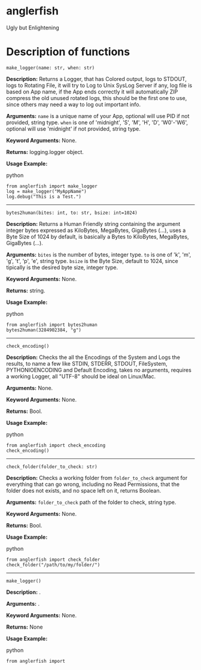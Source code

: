 # anglerfish
Ugly but Enlightening


# Description of functions

`make_logger(name: str, when: str)`

**Description:** Returns a Logger, that has Colored output, logs to STDOUT, logs to Rotating File,
it will try to Log to Unix SysLog Server if any, log file is based on App name,
if the App ends correctly it will automatically ZIP compress the old unused rotated logs,
this should be the first one to use, since others may need a way to log out important info.

**Arguments:** `name` is a unique name of your App, optional will use PID if not provided, string type.
`when` is one of 'midnight', 'S', 'M', 'H', 'D', 'W0'-'W6', optional will use 'midnight' if not provided, string type.

**Keyword Arguments:** None.

**Returns:** logging.logger object.

**Usage Example:**

python
```
from anglerfish import make_logger
log = make_logger("MyAppName")
log.debug("This is a Test.")
```

---


`bytes2human(bites: int, to: str, bsize: int=1024)`

**Description:** Returns a Human Friendly string containing the argument integer bytes expressed as KiloBytes, MegaBytes, GigaBytes (...), 
uses a Byte Size of 1024 by default, is basically a Bytes to KiloBytes, MegaBytes, GigaBytes (...).

**Arguments:** `bites` is the number of bytes, integer type.
`to` is one of 'k', 'm', 'g', 't', 'p', 'e', string type.
`bsize` is the Byte Size, default to 1024, since tipically is the desired byte size, integer type.

**Keyword Arguments:** None.

**Returns:** string.

**Usage Example:**

python
```
from anglerfish import bytes2human
bytes2human(3284902384, "g")
```

---

`check_encoding()`

**Description:** Checks the all the Encodings of the System and Logs the results, to name a few like STDIN, STDERR, STDOUT, FileSystem, PYTHONIOENCODING and Default Encoding, takes no arguments, requires a working Logger, all "UTF-8" should be ideal on Linux/Mac.

**Arguments:** None.

**Keyword Arguments:** None.

**Returns:** Bool.

**Usage Example:**

python
```
from anglerfish import check_encoding
check_encoding()
```

---

`check_folder(folder_to_check: str)`

**Description:** Checks a working folder from `folder_to_check` argument for everything that can go wrong,
including no Read Permissions, that the folder does not exists, and no space left on it, returns Boolean.

**Arguments:** `folder_to_check` path of the folder to check, string type.

**Keyword Arguments:** None.

**Returns:** Bool.

**Usage Example:**

python
```
from anglerfish import check_folder
check_folder("/path/to/my/folder/")
```





---

`make_logger()`

**Description:** .

**Arguments:** .

**Keyword Arguments:** None.

**Returns:** None

**Usage Example:**

python
```
from anglerfish import 

```
